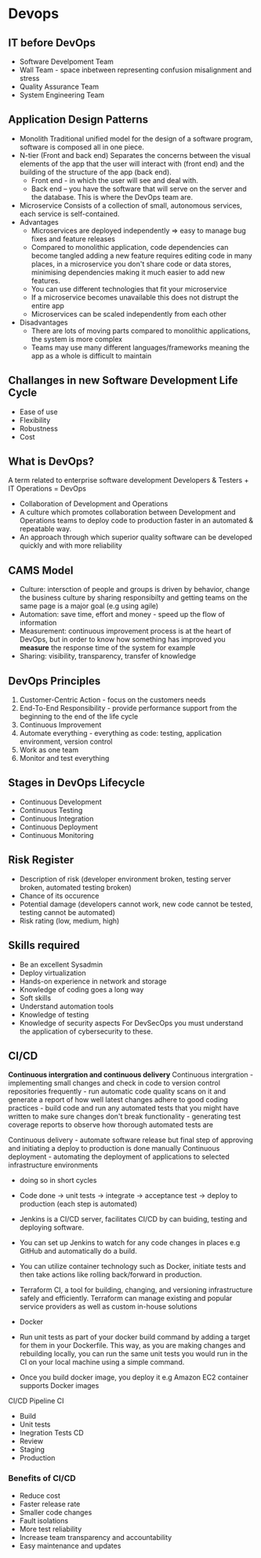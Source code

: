 # Devops
## IT before DevOps
- Software Develpoment Team
- Wall Team - space inbetween representing confusion misalignment and stress
- Quality Assurance Team
- System Engineering Team

## Application Design Patterns
- Monolith 
Traditional unified model for the design of a software program, software is composed all in one piece.
- N-tier (Front and back end)
Separates the concerns between the visual elements of the app that the user will interact with (front end) and the building of the structure of the app (back end).
	- Front end - in which the user will see and deal with.
	- Back end – you have the software that will serve on the server and the database. This is where the DevOps team are.
- Microservice
Consists of a collection of small, autonomous services, each service is self-contained.
- Advantages	
	- Microservices are deployed independently => easy to manage bug fixes and feature releases
	- Compared to monolithic application, code dependencies can become tangled adding a new feature requires editing code in many places, in a microservice you don't share code or data stores, minimising dependencies making it much easier to add new features.
	- You can use different technologies that fit your microservice
	- If a microservice becomes unavailable this does not distrupt the entire app
	- Microservices can be scaled independently from each other
- Disadvantages
	- There are lots of moving parts compared to monolithic applications, the system is more complex
	- Teams may use many different languages/frameworks meaning the app as a whole is difficult to maintain

## Challanges in new Software Development Life Cycle
- Ease of use
- Flexibility 
- Robustness
- Cost

## What is DevOps?
A term related to enterprise software development
Developers & Testers + IT Operations = DevOps

- Collaboration of Development and Operations
- A culture which promotes collaboration between Development and Operations teams to deploy code to production faster in an automated & repeatable way.
- An approach through which superior quality software can be developed quickly and with more reliability

## CAMS Model

- Culture: intersction of people and groups is driven by behavior, change the business culture by sharing responsibilty and getting teams on the same page is a major goal (e.g using agile)
- Automation: save time, effort and money - speed up the flow of information
- Measurement: continuous improvement process is at the heart of DevOps, but in order to know how something has improved you **measure** the response time of the system for example
- Sharing: visibility, transparency, transfer of knowledge


## DevOps Principles
1. Customer-Centric Action - focus on the customers needs
2. End-To-End Responsibility - provide performance support from the beginning to the end of the life cycle
3. Continuous Improvement
4. Automate everything - everything as code: testing, application environment, version control
5. Work as one team
6. Monitor and test everything

## Stages in DevOps Lifecycle
- Continuous Development
- Continuous Testing
- Continuous Integration
- Continuous Deployment
- Continuous Monitoring

## Risk Register
- Description of risk (developer environment broken, testing server broken, automated testing broken)
- Chance of its occurence
- Potential damage (developers cannot work, new code cannot be tested, testing cannot be automated)
- Risk rating (low, medium, high)

## Skills required
- Be an excellent Sysadmin
- Deploy virtualization
- Hands-on experience in network and storage
- Knowledge of coding goes a long way
- Soft skills
- Understand automation tools
- Knowledge of testing
- Knowledge of security aspects
For DevSecOps you must understand the application of cybersecurity to these.

## CI/CD

**Continuous intergration and continuous delivery**
Continuous intergration - implementing small changes and check in code to version control repositories frequently
	- run automatic code quality scans on it and generate a report of how well latest changes adhere to good coding practices
	- build code and run any automated tests that you might have written to make sure changes don't break functionality
	- generating test coverage reports to observe how thorough automated tests are

Continuous delivery - automate software release but final step of approving and initiating a deploy to production is done manually
Continuous deployment - automating the deployment of applications to selected infrastructure environments
- doing so in short cycles
- Code done -> unit tests -> integrate -> acceptance test -> deploy to production (each step is automated)

- Jenkins is a CI/CD server, facilitates CI/CD by can buiding, testing and deploying software.
- You can set up Jenkins to watch for any code changes in places e.g GitHub and automatically do a build.
- You can utilize container technology such as Docker, initiate tests and then take actions like rolling back/forward in production.
	
- Terraform CI,  a tool for building, changing, and versioning infrastructure safely and efficiently. Terraform can manage existing and popular service providers as well as custom in-house solutions

- Docker
- Run unit tests as part of your docker build command by adding a target for them in your Dockerfile. This way, as you are making changes and rebuilding locally, you can run the same unit tests you would run in the CI on your local machine using a simple command.
- Once you build docker image, you deploy it e.g Amazon EC2 container supports Docker images  

CI/CD Pipeline
CI
- Build 
- Unit tests
- Inegration Tests
CD
- Review
- Staging 
- Production

### Benefits of CI/CD
- Reduce cost
- Faster release rate
- Smaller code changes
- Fault isolations
- More test reliability
- Increase team transparency and accountability
- Easy maintenance and updates